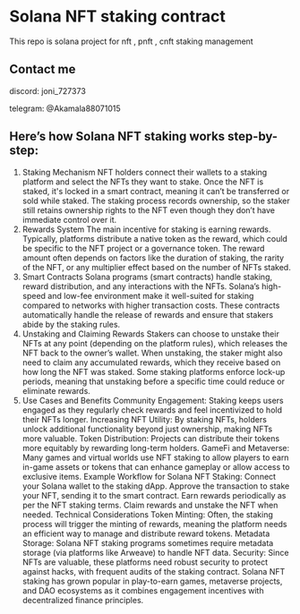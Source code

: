 
# Solana NFT staking contract</h1>

This repo is solana project for nft , pnft , cnft staking management


## Contact me

discord:  joni_727373

telegram: @Akamala88071015



## Here’s how Solana NFT staking works step-by-step:

1. Staking Mechanism
NFT holders connect their wallets to a staking platform and select the NFTs they want to stake.
Once the NFT is staked, it's locked in a smart contract, meaning it can’t be transferred or sold while staked.
The staking process records ownership, so the staker still retains ownership rights to the NFT even though they don’t have immediate control over it.
2. Rewards System
The main incentive for staking is earning rewards. Typically, platforms distribute a native token as the reward, which could be specific to the NFT project or a governance token.
The reward amount often depends on factors like the duration of staking, the rarity of the NFT, or any multiplier effect based on the number of NFTs staked.
3. Smart Contracts
Solana programs (smart contracts) handle staking, reward distribution, and any interactions with the NFTs. Solana’s high-speed and low-fee environment make it well-suited for staking compared to networks with higher transaction costs.
These contracts automatically handle the release of rewards and ensure that stakers abide by the staking rules.
4. Unstaking and Claiming Rewards
Stakers can choose to unstake their NFTs at any point (depending on the platform rules), which releases the NFT back to the owner’s wallet.
When unstaking, the staker might also need to claim any accumulated rewards, which they receive based on how long the NFT was staked.
Some staking platforms enforce lock-up periods, meaning that unstaking before a specific time could reduce or eliminate rewards.
5. Use Cases and Benefits
Community Engagement: Staking keeps users engaged as they regularly check rewards and feel incentivized to hold their NFTs longer.
Increasing NFT Utility: By staking NFTs, holders unlock additional functionality beyond just ownership, making NFTs more valuable.
Token Distribution: Projects can distribute their tokens more equitably by rewarding long-term holders.
GameFi and Metaverse: Many games and virtual worlds use NFT staking to allow players to earn in-game assets or tokens that can enhance gameplay or allow access to exclusive items.
Example Workflow for Solana NFT Staking:
Connect your Solana wallet to the staking dApp.
Approve the transaction to stake your NFT, sending it to the smart contract.
Earn rewards periodically as per the NFT staking terms.
Claim rewards and unstake the NFT when needed.
Technical Considerations
Token Minting: Often, the staking process will trigger the minting of rewards, meaning the platform needs an efficient way to manage and distribute reward tokens.
Metadata Storage: Solana NFT staking programs sometimes require metadata storage (via platforms like Arweave) to handle NFT data.
Security: Since NFTs are valuable, these platforms need robust security to protect against hacks, with frequent audits of the staking contract.
Solana NFT staking has grown popular in play-to-earn games, metaverse projects, and DAO ecosystems as it combines engagement incentives with decentralized finance principles.
